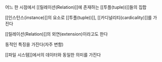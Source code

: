 
어느 한 시점에서 [[릴레이션(Relation)]]에 존재하는 [[투플(tuple))]]들의 집합

[[인스턴스(instance)]]의 요소로 [[투플(tuple))]], [[카디널리티(cardicality)]]를 가진다

[[릴레이션(Relation)]]의 외연(extension)이라고도 한다

동적인 특징을 가진다(자주 변함)

[[파일 시스템]]에서의 데이터와 동일한 의미를 가진다